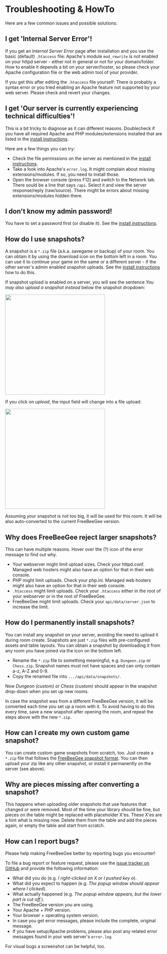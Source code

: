 # Troubleshooting & HowTo

Here are a few common issues and possible solutions:

## I get 'Internal Server Error'!

If you get an *Internal Server Error* page after installation and you use the basic (default) `.htaccess` file: Apache's module `mod_rewrite` is not enabled on your httpd server - either not in general or not for your domain/folder. How to enable it depends a bit on your server/hoster, so please check your Apache configuration file or the web admin tool of your provider.

If you get this after editing the `.htaccess` file yourself: There is probably a syntax error or you tried enabling an Apache feature not supported by your web server. Please check and revert your changes.

## I get 'Our server is currently experiencing technical difficulties'!

This is a bit tricky to diagnose as it can different reasons. Doublecheck if you have all required Apache and PHP modules/extensions installed that are listed in the [install instructions](INSTALL.md).

Here are a few things you can try:

* Check the file permissions on the server as mentioned in the [install instructions](INSTALL.md).
* Take a look into Apache's `error.log`. It might complain about missing extensions/modules. If so, you need to install those.
* Open the browser console (press F12) and switch to the Network tab. There sould be a line that says `/api`. Select it and view the server response/reply (raw/source). There might be errors about missing extensions/modules hidden there.

## I don't know my admin password!

You have to set a password first (or disable it). See the [install instructions](INSTALL.md).

## How do I use snapshots?

A snapshot is a `*.zip` file (a.k.a. savegame or backup) of your room. You can obtain it by using the download icon on the bottom left in a room. You can use it to continue your game on the same or a different server - if the other server's admin enabled snapshot uploads. See the [install instructions](INSTALL.md) how to do this.

If snapshot upload is enabled on a server, you will see the sentence *You may also upload a snapshot instead* below the snapshot dropdown:

<img src="troubleshooting-snapshot1.png" width="320px">

If you click on *upload*, the input field will change into a file upload:

<img src="troubleshooting-snapshot2.png" width="320px">

Assuming your snapshot is not too big, it will be used for this room. It will be also auto-converted to the current FreeBeeGee version.

## Why does FreeBeeGee reject larger snapshots?

This can have multiple reasons. Hover over the (?) icon of the error message to find out why.

* Your webserver might limit upload sizes. Check your httpd.conf. Managed web hosters might also have an option for that in their web console.
* PHP might limit uploads. Check your php.ini. Managed web hosters might also have an option for that in their web console.
* `.htaccess` might limit uploads. Check your `.htaccess` either in the root of your webserver or in the root of FreeBeeGee.
* FreeBeeGee might limit uploads. Check your `api/data/server.json` to increase the limit.

## How do I permanently install snapshots?

You can install any snapshot on your server, avoiding the need to upload it during room create. Snapshots are just `*.zip` files with pre-configured assets and table layouts. You can obtain a snapshot by downloading it from any room you have joined via the icon on the bottom left.

* Rename the `*.zip` file to something meaningful, e.g. `Dungeon.zip` or `Chess.zip`. Snapshot names must not have spaces and can only contain a-z, A-Z and 0-9.
* Copy the renamed file into `.../api/data/snapshots/`.

Now *Dungeon (custom)* or *Chess (custom)* should appear in the snapshot drop-down when you set up new rooms.

In case the snapshot was from a different FreeBeeGee version, it will be converted each time you set up a room with it. To avoid having to do this every time, save a new snapshot after opening the room, and repeat the steps above with the new `*.zip`.

## How can I create my own custom game snapshot?

You can create custom game snapshots from scratch, too. Just create a `*.zip` file that follows the [FreeBeeGee snapshot format](snapshots.md). You can then upload your zip like any other snapshot, or install it permanently on the server (see above).

## Why are pieces missing after converting a snapshot?

This happens when uploading older snapshots that use features that changed or were removed. Most of the time your library should be fine, but pieces on the table might be replaced with placeholder X'es. These X'es are a hint what is missing now. Delete them from the table and add the pieces again, or empty the table and start from scratch.

## How can I report bugs?

Please help making FreeBeeGee better by reporting bugs you encounter!

To file a bug report or feature request, please use the [issue tracker on GitHub](https://github.com/ludus-leonis/FreeBeeGee) and provide the following information:

* What did you do (e.g. *I right-clicked on X* or *I pushed key o*).
* What did you expect to happen (e.g. *The popup window should appear where I clicked*).
* What actually happened (e.g. *The popup window appears, but the lower part is cut off.*).
* The FreeBeeGee version you are using.
* Your Apache + PHP version.
* Your browser + operating system version.
* In case you get error messages, please include the complete, original message.
* If you have setup/Apache problems, please also post any related error messages found in your web server's `error.log`.

For visual bugs a screenshot can be helpful, too.
